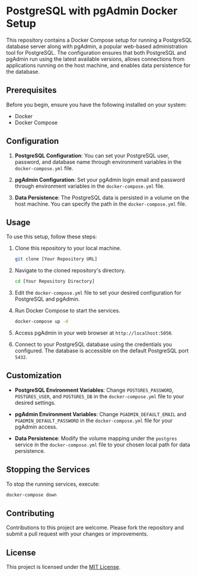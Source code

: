 # PostgreSQL with pgAdmin Docker Setup

This repository contains a Docker Compose setup for running a PostgreSQL database server along with pgAdmin, a popular web-based administration tool for PostgreSQL. The configuration ensures that both PostgreSQL and pgAdmin run using the latest available versions, allows connections from applications running on the host machine, and enables data persistence for the database.

## Prerequisites

Before you begin, ensure you have the following installed on your system:

- Docker
- Docker Compose

## Configuration

1. **PostgreSQL Configuration**: You can set your PostgreSQL user, password, and database name through environment variables in the `docker-compose.yml` file.

2. **pgAdmin Configuration**: Set your pgAdmin login email and password through environment variables in the `docker-compose.yml` file.

3. **Data Persistence**: The PostgreSQL data is persisted in a volume on the host machine. You can specify the path in the `docker-compose.yml` file.

## Usage

To use this setup, follow these steps:

1. Clone this repository to your local machine.

   ```bash
   git clone [Your Repository URL]
   ```

2. Navigate to the cloned repository's directory.

   ```bash
   cd [Your Repository Directory]
   ```

3. Edit the `docker-compose.yml` file to set your desired configuration for PostgreSQL and pgAdmin.

4. Run Docker Compose to start the services.

   ```bash
   docker-compose up -d
   ```

5. Access pgAdmin in your web browser at `http://localhost:5050`.

6. Connect to your PostgreSQL database using the credentials you configured. The database is accessible on the default PostgreSQL port `5432`.

## Customization

- **PostgreSQL Environment Variables**: Change `POSTGRES_PASSWORD`, `POSTGRES_USER`, and `POSTGRES_DB` in the `docker-compose.yml` file to your desired settings.

- **pgAdmin Environment Variables**: Change `PGADMIN_DEFAULT_EMAIL` and `PGADMIN_DEFAULT_PASSWORD` in the `docker-compose.yml` file for your pgAdmin access.

- **Data Persistence**: Modify the volume mapping under the `postgres` service in the `docker-compose.yml` file to your chosen local path for data persistence.

## Stopping the Services

To stop the running services, execute:

```bash
docker-compose down
```

## Contributing

Contributions to this project are welcome. Please fork the repository and submit a pull request with your changes or improvements.

## License

This project is licensed under the [MIT License](LICENSE.md).

